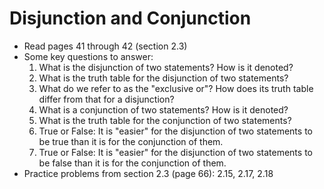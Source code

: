 # Disjunction and Conjunction

- Read pages 41 through 42 (section 2.3)
- Some key questions to answer:
    1. What is the disjunction of two statements? How is it denoted?
    2. What is the truth table for the disjunction of two statements?
    3. What do we refer to as the "exclusive or"? How does its truth table differ from that for a disjunction?
    4. What is a conjunction of two statements? How is it denoted?
    5. What is the truth table for the conjunction of two statements?
    5. True or False: It is "easier" for the disjunction of two statements to be true than it is for the conjunction of them.
    6. True or False: It is "easier" for the disjunction of two statements to be false than it is for the conjunction of them.
- Practice problems from section 2.3 (page 66): 2.15, 2.17, 2.18


